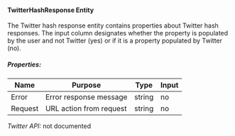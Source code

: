 #### TwitterHashResponse Entity

The Twitter hash response entity contains properties about Twitter hash responses. The input column designates whether the property is populated by the user and not Twitter (yes) or if it is a property populated by Twitter (no).

##### Properties:

| Name | Purpose | Type | Input |
|------|---------|------|-------|
| Error | Error response message | string | no |
| Request | URL action from request | string | no |

*Twitter API:* not documented